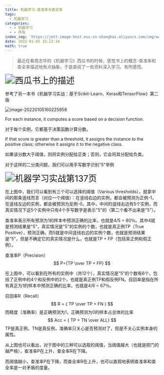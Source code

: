 ```yaml
---
title: 机器学习-查准率与查全率
tags:
  - 机器学习
categories:
  - - 机器学习
  - - 所有
index_img: 'https://jett-image-host.oss-cn-shanghai.aliyuncs.com/img/watermelon.jpg'
date: 2022-01-05 15:12:34
math: true
---
```


> 最近在看周志华的《机器学习》西瓜书的时候，感觉书上的概念-查准率和查全率描述地有点抽象。于是查阅了一些资料深入学习，有所感悟。

<img src="https://jett-image-host.oss-cn-shanghai.aliyuncs.com/img/image-20220105153124644.png" alt="西瓜书上的描述" style="zoom:200%;" />

参考了另一本书《机器学习实战：基于Scikit-Learn、Keras和TensorFlow》第二版

<img src="https://jett-image-host.oss-cn-shanghai.aliyuncs.com/img/image-20220105160225958.png" alt="image-20220105160225958"  />

For each instance, it computes a score based on a decision function.

对于每个实例，它都基于决策函数计算分数。

If that score is greater than a threshold, it assigns the instance to the positive class; otherwise it assigns it to the negative class.

如果该分数大于阈值，则将实例分配给正类；否则，它会将其分配给负类。

对于这样的二分类问题，我们可以用手写数字识别"5"举例

<img src="https://jett-image-host.oss-cn-shanghai.aliyuncs.com/img/image-20220105155446546.png" alt="机器学习实战第137页" style="zoom:200%;" />

在上图中，我们可以看到有三个可以选择的阈值（Various thresholds），就拿中间的那条竖线而言（对应一个阈值）：在竖线右边的实例，都会被预测为正例-1，在竖线左边的实例，都会被预测为反例-0。其中，中间的竖线右边有5个实例，而真实情况下这5个实例中只有4个手写数字是表示"5"的（第二个看不出来是"5"）。

查准率表示所有预测为1的样本中预测正确的比率，也就是4/5 = 80％。其中4就是预测结果是"5"，真实情况是"5"的实例的个数，也就是真正例TP（True Positive），预测正确，而5就是中间竖线右边的实例个数，也就是预测结果是"5"，但是不确定它的真实情况是什么，也就是TP + FP（包括真正例和假正例）。

查准率P（Precision）
$$
P={TP \over TP + FP}
$$

在上图中，可以看到在所有的实例中（共12个），真实情况是"5"的个数有6个，包括了正例中的4个和反例中的2个，也就是真正例TP和假反例FN。召回率是指在所有真正为1的样本中预测正确的比率。也就是4/6 = 67％。

召回率R（Recall）
$$
R = { TP \over TP + FN }
$$
而精度（准确率）是正确预测为1，正确预测为0的样本占总体的比率
$$
Acc = { TP + TN \over ALL}
$$
TP是真正例，TN是真反例，准确率只关心是否预测对了，但是不关心实例本身的属性。

从上图也可以看出，对于图中的三种可以选取的阈值，当阈值越大（也就是把门的越严格），查准率P在上升，查全率R在下降。

而阈值越小，查准率P在下降，而查全率R在上升，也可以直观地表明查准率和查全率是一对矛盾的度量。